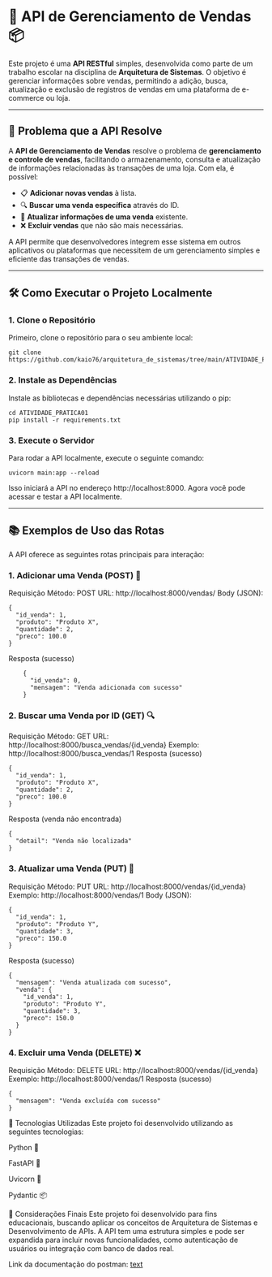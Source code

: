 # 🚀 **API de Gerenciamento de Vendas** 📦

Este projeto é uma **API RESTful** simples, desenvolvida como parte de um trabalho escolar na disciplina de **Arquitetura de Sistemas**. O objetivo é gerenciar informações sobre vendas, permitindo a adição, busca, atualização e exclusão de registros de vendas em uma plataforma de e-commerce ou loja.

---

## 🎯 **Problema que a API Resolve**

A **API de Gerenciamento de Vendas** resolve o problema de **gerenciamento e controle de vendas**, facilitando o armazenamento, consulta e atualização de informações relacionadas às transações de uma loja. Com ela, é possível:

- 📋 **Adicionar novas vendas** à lista.
- 🔍 **Buscar uma venda específica** através do ID.
- 🔄 **Atualizar informações de uma venda** existente.
- ❌ **Excluir vendas** que não são mais necessárias.

A API permite que desenvolvedores integrem esse sistema em outros aplicativos ou plataformas que necessitem de um gerenciamento simples e eficiente das transações de vendas.

---

## 🛠️ **Como Executar o Projeto Localmente**

### 1. **Clone o Repositório**

Primeiro, clone o repositório para o seu ambiente local:

```
git clone https://github.com/kaio76/arquitetura_de_sistemas/tree/main/ATIVIDADE_PRATICA01
```
### 2. **Instale as Dependências**

Instale as bibliotecas e dependências necessárias utilizando o pip:

```
cd ATIVIDADE_PRATICA01
pip install -r requirements.txt
```
### 3. **Execute o Servidor**

Para rodar a API localmente, execute o seguinte comando:

```
uvicorn main:app --reload
```
Isso iniciará a API no endereço http://localhost:8000. Agora você pode acessar e testar a API localmente.

---

## 📚 Exemplos de Uso das Rotas ## 

A API oferece as seguintes rotas principais para interação:

### 1. Adicionar uma Venda (POST) 📝

Requisição
Método: POST
URL: http://localhost:8000/vendas/
Body (JSON):
```
{
  "id_venda": 1,
  "produto": "Produto X",
  "quantidade": 2,
  "preco": 100.0
}
```
Resposta (sucesso)
```
    {
      "id_venda": 0,
      "mensagem": "Venda adicionada com sucesso"
    }
```
### 2. Buscar uma Venda por ID (GET) 🔍

Requisição
Método: GET
URL: http://localhost:8000/busca_vendas/{id_venda}
Exemplo: http://localhost:8000/busca_vendas/1
Resposta (sucesso)

```
{
  "id_venda": 1,
  "produto": "Produto X",
  "quantidade": 2,
  "preco": 100.0
}
```
Resposta (venda não encontrada)
```
{
  "detail": "Venda não localizada"
}
```
### 3. Atualizar uma Venda (PUT) 🔄

Requisição
Método: PUT
URL: http://localhost:8000/vendas/{id_venda}
Exemplo: http://localhost:8000/vendas/1
Body (JSON):
```
{
  "id_venda": 1,
  "produto": "Produto Y",
  "quantidade": 3,
  "preco": 150.0
}
```
Resposta (sucesso)
```
{
  "mensagem": "Venda atualizada com sucesso",
  "venda": {
    "id_venda": 1,
    "produto": "Produto Y",
    "quantidade": 3,
    "preco": 150.0
  }
}
```
### 4. Excluir uma Venda (DELETE) ❌

Requisição
Método: DELETE
URL: http://localhost:8000/vendas/{id_venda}
Exemplo: http://localhost:8000/vendas/1
Resposta (sucesso)
```
{
  "mensagem": "Venda excluída com sucesso"
}
```
📜 Tecnologias Utilizadas
Este projeto foi desenvolvido utilizando as seguintes tecnologias:

Python 🐍

FastAPI 🚀

Uvicorn 🦄

Pydantic 📦

🔧 Considerações Finais
Este projeto foi desenvolvido para fins educacionais, buscando aplicar os conceitos de Arquitetura de Sistemas e Desenvolvimento de APIs. A API tem uma estrutura simples e pode ser expandida para incluir novas funcionalidades, como autenticação de usuários ou integração com banco de dados real.

Link da documentação do postman:
[text](https://documenter.getpostman.com/view/40506200/2sAYJ1k2a2)
